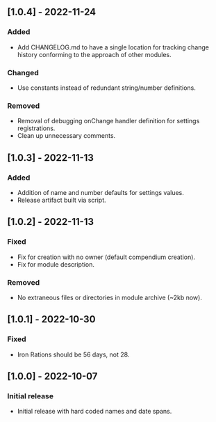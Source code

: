 ## [1.0.4] - 2022-11-24
### Added
- Add CHANGELOG.md to have a single location for tracking change history conforming to the approach of other modules.

### Changed
- Use constants instead of redundant string/number definitions.

### Removed
- Removal of debugging onChange handler definition for settings registrations.
- Clean up unnecessary comments.


## [1.0.3] - 2022-11-13
### Added
- Addition of name and number defaults for settings values.
- Release artifact built via script.


## [1.0.2] - 2022-11-13
### Fixed
- Fix for creation with no owner (default compendium creation).
- Fix for module description.

### Removed
- No extraneous files or directories in module archive (~2kb now).


## [1.0.1] - 2022-10-30
### Fixed
- Iron Rations should be 56 days, not 28.


## [1.0.0] - 2022-10-07
### Initial release
- Initial release with hard coded names and date spans.
